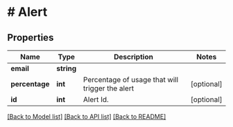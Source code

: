 # # Alert

## Properties

Name | Type | Description | Notes
------------ | ------------- | ------------- | -------------
**email** | **string** |  |
**percentage** | **int** | Percentage of usage that will trigger the alert | [optional]
**id** | **int** | Alert Id. | [optional]

[[Back to Model list]](../../README.md#models) [[Back to API list]](../../README.md#endpoints) [[Back to README]](../../README.md)
